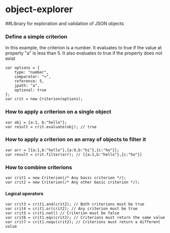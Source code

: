 object-explorer
===============

##Library for exploration and validation of JSON objects

### Define a simple criterion
In this example, the criterion is a number. It evaluates to true if the value at property "a" is less than 5. It also evaluates to true if the property does not exist

    var options = {
        type: "number",
        comparator: "<",
        reference: 5,
        jpath: "a",
        optional: true
    };
    var crit = new Criterion(options);

### How to apply a criterion on a single object

    var obj = {a:1, b:"hello"};
    var result = crit.evaluate(obj); // true

### How to apply a criterion on an array of objects to filter it

    var arr = [{a:1,b:"hello"},{a:9,b:"hi"},{c:"ho"}];
    var result = crit.filter(arr); // [{a:1,b:"hello"},{c:"ho"}]

### How to combine criterions

    var crit1 = new Criterion(/* Any basic criterion */);
    var crit2 = new Criterion(/* Any other basic criterion */);

#### Logical operators

    var crit3 = crit1.and(crit2); // Both criterions must be true
    var crit4 = crit1.or(crit2); // Any criterion must be true
    var crit5 = crit1.not() // Criterion must be false
    var crit6 = crit1.eqv(crit2); // Criterions must return the same value
    var crit7 = crit1.neqv(crit2); // Criterions must return a different value
